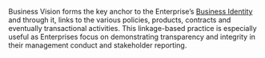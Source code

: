 Business Vision forms the key anchor to the Enterprise’s [Business Identity](../../../../../../../docs/pillar/business/background-and-intro/#business-identity) and through it, 
links to the various policies, products, contracts and eventually transactional activities. 
This linkage-based practice is especially useful as Enterprises focus on demonstrating 
transparency and integrity in their management conduct and stakeholder reporting.
